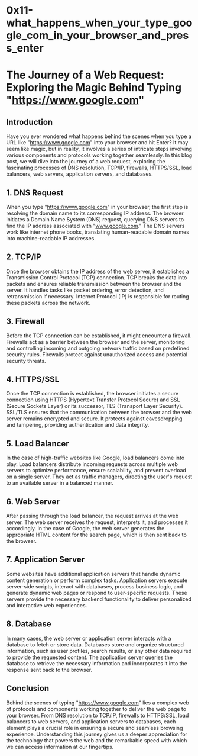 # 0x11-what_happens_when_your_type_google_com_in_your_browser_and_press_enter 
# The Journey of a Web Request: Exploring the Magic Behind Typing "https://www.google.com"

## Introduction
Have you ever wondered what happens behind the scenes when you type a URL like "https://www.google.com" into your browser and hit Enter? It may seem like magic, but in reality, it involves a series of intricate steps involving various components and protocols working together seamlessly. In this blog post, we will dive into the journey of a web request, exploring the fascinating processes of DNS resolution, TCP/IP, firewalls, HTTPS/SSL, load balancers, web servers, application servers, and databases.

## 1. DNS Request
When you type "https://www.google.com" in your browser, the first step is resolving the domain name to its corresponding IP address. The browser initiates a Domain Name System (DNS) request, querying DNS servers to find the IP address associated with "www.google.com." The DNS servers work like internet phone books, translating human-readable domain names into machine-readable IP addresses.

## 2. TCP/IP
Once the browser obtains the IP address of the web server, it establishes a Transmission Control Protocol (TCP) connection. TCP breaks the data into packets and ensures reliable transmission between the browser and the server. It handles tasks like packet ordering, error detection, and retransmission if necessary. Internet Protocol (IP) is responsible for routing these packets across the network.

## 3. Firewall
Before the TCP connection can be established, it might encounter a firewall. Firewalls act as a barrier between the browser and the server, monitoring and controlling incoming and outgoing network traffic based on predefined security rules. Firewalls protect against unauthorized access and potential security threats.

## 4. HTTPS/SSL
Once the TCP connection is established, the browser initiates a secure connection using HTTPS (Hypertext Transfer Protocol Secure) and SSL (Secure Sockets Layer) or its successor, TLS (Transport Layer Security). SSL/TLS ensures that the communication between the browser and the web server remains encrypted and secure. It protects against eavesdropping and tampering, providing authentication and data integrity.

## 5. Load Balancer
In the case of high-traffic websites like Google, load balancers come into play. Load balancers distribute incoming requests across multiple web servers to optimize performance, ensure scalability, and prevent overload on a single server. They act as traffic managers, directing the user's request to an available server in a balanced manner.

## 6. Web Server
After passing through the load balancer, the request arrives at the web server. The web server receives the request, interprets it, and processes it accordingly. In the case of Google, the web server generates the appropriate HTML content for the search page, which is then sent back to the browser.

## 7. Application Server
Some websites have additional application servers that handle dynamic content generation or perform complex tasks. Application servers execute server-side scripts, interact with databases, process business logic, and generate dynamic web pages or respond to user-specific requests. These servers provide the necessary backend functionality to deliver personalized and interactive web experiences.

## 8. Database
In many cases, the web server or application server interacts with a database to fetch or store data. Databases store and organize structured information, such as user profiles, search results, or any other data required to provide the requested content. The application server queries the database to retrieve the necessary information and incorporates it into the response sent back to the browser.

## Conclusion
Behind the scenes of typing "https://www.google.com" lies a complex web of protocols and components working together to deliver the web page to your browser. From DNS resolution to TCP/IP, firewalls to HTTPS/SSL, load balancers to web servers, and application servers to databases, each element plays a crucial role in ensuring a secure and seamless browsing experience. Understanding this journey gives us a deeper appreciation for the technology that powers the web and the remarkable speed with which we can access information at our fingertips.
